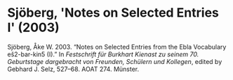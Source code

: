 # Sjöberg, 'Notes on Selected Entries I' (2003)

Sjöberg, Åke W. 2003. “Notes on Selected Entries from the Ebla Vocabulary eš2-bar-kin5 (I).” In *Festschrift für Burkhart Kienast zu seinem 70. Geburtstage dargebracht von Freunden, Schülern und Kollegen*, edited by Gebhard J. Selz, 527–68. AOAT 274. Münster.
